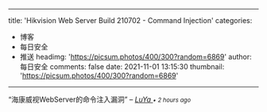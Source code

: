 
---
title: 'Hikvision Web Server Build 210702 - Command Injection'
categories: 
 - 博客
 - 每日安全
 - 推送
headimg: 'https://picsum.photos/400/300?random=6869'
author: 每日安全
comments: false
date: 2021-11-01 13:15:30
thumbnail: 'https://picsum.photos/400/300?random=6869'
---

<div>   
<q>海康威视WebServer的命令注入漏洞</q>
–
<cite>
<a class="text-muted" href="https://sec.today/user/f6f7818d-6c86-4ec3-941f-2224142573a6/pushes/">
LuYa
</a>
<span class="text-muted"><small>• 2 hours ago</small></span>
</cite>
  
</div>
            